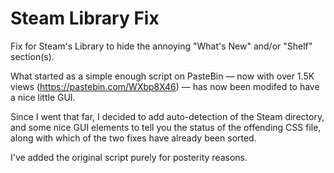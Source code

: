# Steam Library Fix
Fix for Steam's Library to hide the annoying "What's New" and/or "Shelf" section(s).

What started as a simple enough script on PasteBin — now with over 1.5K views (https://pastebin.com/WXbp8X46) — has now been modifed to have a nice little GUI.

Since I went that far, I decided to add auto-detection of the Steam directory, and some nice GUI elements to tell you the status of the offending CSS file, along with which of the two fixes have already been sorted.

I've added the original script purely for posterity reasons.
